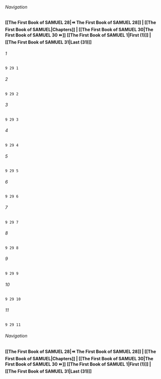 
###### Navigation
**[[The First Book of SAMUEL 28|⏪ The First Book of SAMUEL 28]] | [[The First Book of SAMUEL|Chapters]] | [[The First Book of SAMUEL 30|The First Book of SAMUEL 30 ⏩]]**
**[[The First Book of SAMUEL 1|First (1)]] | [[The First Book of SAMUEL 31|Last (31)]]**

###### 1
``` verse
9 29 1 
```
###### 2
``` verse
9 29 2 
```
###### 3
``` verse
9 29 3 
```
###### 4
``` verse
9 29 4 
```
###### 5
``` verse
9 29 5 
```
###### 6
``` verse
9 29 6 
```
###### 7
``` verse
9 29 7 
```
###### 8
``` verse
9 29 8 
```
###### 9
``` verse
9 29 9 
```
###### 10
``` verse
9 29 10 
```
###### 11
``` verse
9 29 11 
```

###### Navigation
**[[The First Book of SAMUEL 28|⏪ The First Book of SAMUEL 28]] | [[The First Book of SAMUEL|Chapters]] | [[The First Book of SAMUEL 30|The First Book of SAMUEL 30 ⏩]]**
**[[The First Book of SAMUEL 1|First (1)]] | [[The First Book of SAMUEL 31|Last (31)]]**

